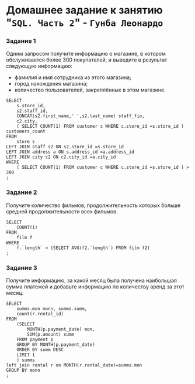 # Домашнее задание к занятию "`SQL. Часть 2`" - `Гунба Леонардо`

### Задание 1

Одним запросом получите информацию о магазине, в котором обслуживается более 300 покупателей, и выведите в результат следующую информацию:

* фамилия и имя сотрудника из этого магазина;
* город нахождения магазина;
* количество пользователей, закреплённых в этом магазине.

```
SELECT
	s.store_id,
	s2.staff_id,
	CONCAT(s2.first_name,' ',s2.last_name) staff_fio,
	c2.city,
	( SELECT COUNT(1) FROM customer c WHERE c.store_id =s.store_id ) customers_count
FROM 
	store s 
LEFT JOIN staff s2 ON s2.store_id =s.store_id
LEFT JOIN address a ON s.address_id =a.address_id
LEFT JOIN city c2 ON c2.city_id =a.city_id 
WHERE
	( SELECT COUNT(1) FROM customer c WHERE c.store_id =s.store_id ) > 300
;
```

### Задание 2

Получите количество фильмов, продолжительность которых больше средней продолжительности всех фильмов.

```
SELECT
	COUNT(1)
FROM 
	film f
WHERE
	f.`length` > (SELECT AVG(f2.`length`) FROM film f2)
;
```

### Задание 3

Получите информацию, за какой месяц была получена наибольшая сумма платежей и добавьте информацию по количеству аренд за этот месяц.


```
SELECT 
	summs.mon monn, summs.summ, 
	count(r.rental_id)
FROM
	(SELECT
		MONTH(p.payment_date) mon,
		SUM(p.amount) summ
	FROM payment p 
	GROUP BY MONTH(p.payment_date)
	ORDER BY summ DESC
	LIMIT 1
	) summs
left join rental r on MONTH(r.rental_date)=summs.mon
GROUP BY monn
;
```
